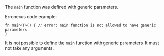 The `main` function was defined with generic parameters.

Erroneous code example:

```compile_fail,E0131
fn main<T>() { // error: main function is not allowed to have generic parameters
}
```

It is not possible to define the `main` function with generic parameters.
It must not take any arguments.
